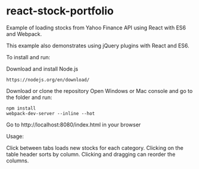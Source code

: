 # react-stock-portfolio
Example of loading stocks from Yahoo Finance API using React with ES6 and Webpack.

This example also demonstrates using jQuery plugins with React and ES6.

To install and run:

Download and install Node.js
```
https://nodejs.org/en/download/
```

Download or clone the repository
Open Windows or Mac console and go to the folder and run:
```
npm install
webpack-dev-server --inline --hot
```

Go to http://localhost:8080/index.html in your browser

Usage:

Click between tabs loads new stocks for each category.
Clicking on the table header sorts by column.
Clicking and dragging can reorder the columns.
